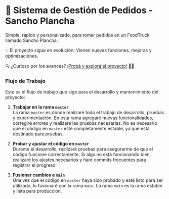 # 🚀 Sistema de Gestión de Pedidos - Sancho Plancha
Simple, rápido y personalizado, para tomar pedidos en un FoodTruck llamado Sancho Plancha.

💡 El proyecto sigue en evolución: Vienen nuevas funciones, mejoras y optimizaciones.

🔍 ¿Curioso por los avances? [¡Probá y explorá el proyecto!](https://calculadora-de-pedidos.vercel.app/) 🚀✨

### Flujo de Trabajo

Este es el flujo de trabajo que sigo para el desarrollo y mantenimiento del proyecto:

1. **Trabajar en la rama `master`**  
    La rama `master` es donde realizaré todo el trabajo de desarrollo, pruebas y experimentación. En esta rama agregaré nuevas funcionalidades, corregiré errores y realizaré las pruebas necesarias. No es necesario que el código en `master` esté completamente estable, ya que está destinado para pruebas.
    
2. **Probar y ajustar el código en `master`**  
    Durante el desarrollo, realizaré pruebas para asegurarme de que el código funcione correctamente. Si algo no está funcionando bien, realizaré los ajustes necesarios y haré commits frecuentes para registrar el progreso.
    
3. **Fusionar cambios a `main`**  
    Una vez que el código en `master` haya sido probado y esté listo para ser utilizado, lo fusionaré con la rama `main`. La rama `main` es la rama estable y lista para producción.
